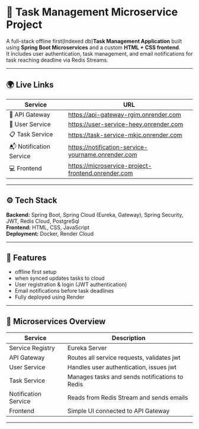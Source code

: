 # 🧠 Task Management Microservice Project

A full-stack offline first(Indexed db)**Task Management Application** built using **Spring Boot Microservices** and a custom **HTML + CSS frontend**.  
It includes user authentication, task management, and email notifications for task reaching deadline via Redis Streams.

---

## 🌍 Live Links

| Service | URL |
|----------|-----|
| 🧩 API Gateway | https://api-gateway-rgim.onrender.com |
| 👤 User Service | https://user-service-heey.onrender.com |
| 📋 Task Service | https://task-service-mkjc.onrender.com |
| 📬 Notification Service | https://notification-service-yourname.onrender.com |
| 💻 Frontend | https://microservice-project-frontend.onrender.com |

---

## ⚙️ Tech Stack

**Backend:** Spring Boot, Spring Cloud (Eureka, Gateway), Spring Security, JWT, Redis Cloud, PostgreSql  
**Frontend:** HTML, CSS, JavaScript  
**Deployment:** Docker, Render Cloud  

---

## 🚀 Features

- offline first setup
- when synced updates tasks to cloud
- User registration & login (JWT authentication)  
- Email notifications before task deadlines  
- Fully deployed using Render  

---

## 🧩 Microservices Overview

| Service | Description |
|----------|--------------|
| Service Registry | Eureka Server |
| API Gateway | Routes all service requests, validates jwt |
| User Service | Handles user authentication, issues jwt |
| Task Service | Manages tasks and sends notifications to Redis |
| Notification Service | Reads from Redis Stream and sends emails |
| Frontend | Simple UI connected to API Gateway |

---

